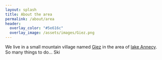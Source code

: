 ```yaml
---
layout: splash
title: About the area
permalink: /about/area
header:
  overlay_color: "#5e616c"
  overlay_image: /assets/images/Giez.png
---
```

We live in a small mountain village named [Giez](https://en.wikipedia.org/wiki/Giez) in the area of [lake Annecy](https://en.wikipedia.org/wiki/Lake_Annecy). So many things to do... Ski